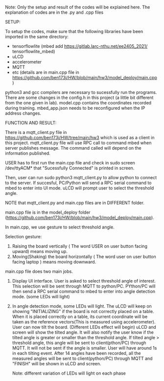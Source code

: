 Note: Only the setup and result of the codes will be explained here.
      The explanation of codes are in the .py and .cpp files 

SETUP:

To setup the codes, make sure that the following libraries have been 
imported in the same directory:
- tensorflowlite (mbed add https://gitlab.larc-nthu.net/ee2405_2021/         tensorflowlite_mbed)
- uLCD 
- accelerometer
- MQTT
- etc
(details are in main.cpp file in https://github.com/ben173j/HW/blob/main/hw3/model_deploy/main.cpp )

python3 and gcc compilers are necessary to sucessfully run the programs.
There are some changes in the config.h in this project (a little bit different
from the one given in lab).
model.cpp contains the coordinates recorded during training.
mbed_app.json needs to be reconfigured when the IP address changes.



FUNCTION AND RESULT:

There is a mqtt_client.py file in https://github.com/ben173j/HW/tree/main/hw3 which is used as a client in this project.
mqtt_client.py file will use RPC call to command mbed when server publishes message. The command
called will depend on the information published. 

USER has to first run the main.cpp file and check in sudo screen /dev/ttyACM*
that "Sucessfully Connected" is printed in screen.

Then, user can run sudo python3 mqtt_client.py to allow python to connect to the server.
If succesful, PC/Python will send a RPC serial command to mbed to enter into UI mode.
uLCD will prompt user to select the threshold angle. 

NOTE that mqtt_client.py and main.cpp files are in DIFFERENT folder.

main.cpp file is in the model_deploy folder (https://github.com/ben173j/HW/blob/main/hw3/model_deploy/main.cpp).

In main.cpp, we use gesture to select threshold angle.

Selection gesture:
1. Raising the board vertically ( The word USER on user button facing upward) means moving up.
2. Moving(Shaking) the board horizontally ( The word user on user button facing laptop ) means moving downward.

main.cpp file does two main jobs. 

1. Display UI interface. User is asked to select threshold angle of interest.
   This selection will be sent through MQTT to python/PC. PYthon/PC will then send a RPC serial command to mbed to enter into angle detection mode. (some LEDs will light)

2. In angle detection mode, some LEDs will light. The uLCD will keep on
   showing "INITIALIZING" if the board is not correctly placed on a table.
   When it is placed correctly on a table, its current coordinate will be
   taken as the reference vectors(This is measured using accelerometer).
   User can now tilt the board. (Different LEDs effect will begin) uLCD 
   and screen will show the tilted angle.
   It will also notify the user know if the tilted angle is greater or smaller than the threshold angle.
   If tilted angle > threshold angle, this angle will be sent to client(pthon/PC) through MQTT. 
   It will not be sent if the angle is smaller. User will have around 1s in each tilting event. 
   After 14 angles have been recorded, all the measured angles will be sent to client(python/PC) through MQTT and 
   "FINISH" will be shown in uLCD and screen.



   Note: different variation of LEDs will light on each phase


